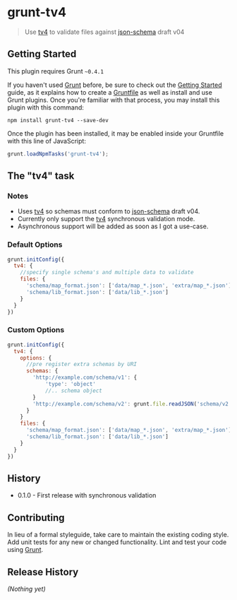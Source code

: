 # grunt-tv4

> Use [tv4](https://github.com/geraintluff/tv4) to validate files against [json-schema](http://json-schema.org/) draft v04

## Getting Started
This plugin requires Grunt `~0.4.1`

If you haven't used [Grunt](http://gruntjs.com/) before, be sure to check out the [Getting Started](http://gruntjs.com/getting-started) guide, as it explains how to create a [Gruntfile](http://gruntjs.com/sample-gruntfile) as well as install and use Grunt plugins. Once you're familiar with that process, you may install this plugin with this command:

```shell
npm install grunt-tv4 --save-dev
```

Once the plugin has been installed, it may be enabled inside your Gruntfile with this line of JavaScript:

```js
grunt.loadNpmTasks('grunt-tv4');
```

## The "tv4" task

### Notes

* Uses [tv4](https://github.com/geraintluff/tv4) so schemas must conform to [json-schema](http://json-schema.org/) draft v04.
* Currently only support the [tv4](https://github.com/geraintluff/tv4) synchronous validation mode.
* Asynchronous support will be added as soon as I got a use-case.

### Default Options

```js
grunt.initConfig({
  tv4: {
    //specify single schema's and multiple data to validate
    files: {
      'schema/map_format.json': ['data/map_*.json', 'extra/map_*.json'],
      'schema/lib_format.json': ['data/lib_*.json']
    }
  }
})
```

### Custom Options

```js
grunt.initConfig({
  tv4: {
    options: {
      //pre register extra schemas by URI
      schemas: {
        'http://example.com/schema/v1': {
            'type': 'object'
            //.. schema object
        }
        'http://example.com/schema/v2': grunt.file.readJSON('schema/v2.json')
      }
    }
    files: {
      'schema/map_format.json': ['data/map_*.json', 'extra/map_*.json'],
      'schema/lib_format.json': ['data/lib_*.json']
    }
  }
})
```

## History

* 0.1.0 - First release with synchronous validation


## Contributing
In lieu of a formal styleguide, take care to maintain the existing coding style. Add unit tests for any new or changed functionality. Lint and test your code using [Grunt](http://gruntjs.com/).

## Release History
_(Nothing yet)_
